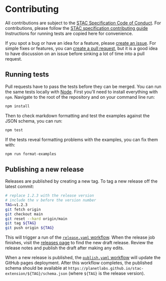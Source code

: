 # Contributing

All contributions are subject to the [STAC Specification Code of Conduct](https://github.com/radiantearth/stac-spec/blob/master/CODE_OF_CONDUCT.md). For contributions, please follow the [STAC specification contributing guide](https://github.com/radiantearth/stac-spec/blob/master/CONTRIBUTING.md) Instructions for running tests are copied here for convenience.

If you spot a bug or have an idea for a feature, please [create an issue](https://github.com/planetlabs/stac-extension/issues).  For simple fixes or features, you can [create a pull request](https://github.com/planetlabs/stac-extension/pulls), but it is a good idea to have discussion on an issue before sinking a lot of time into a pull request.

## Running tests

Pull requests have to pass the tests before they can be merged. You can run the same tests locally with [Node](https://nodejs.org/).  First you'll need to install everything with `npm`. Navigate to the root of the repository and on your command line run:

```bash
npm install
```

Then to check markdown formatting and test the examples against the JSON schema, you can run:

```bash
npm test
```

If the tests reveal formatting problems with the examples, you can fix them with:

```bash
npm run format-examples
```

## Publishing a new release

Releases are published by creating a new tag.  To tag a new release off the latest commit:

```bash
# replace 1.2.3 with the release version
# include the v before the version number
TAG=v1.2.3
git fetch origin
git checkout main
git reset --hard origin/main
git tag ${TAG}
git push origin ${TAG}
```

This will trigger a run of the [`release.yaml` workflow](./.github/workflows/release.yaml).  When the release job finishes, visit the [releases page](https://github.com/planetlabs/stac-extension/releases) to find the new draft release.  Review the release notes and publish the draft after making any edits.

When a new release is published, the [`publish.yaml` workflow](./.github/workflows/publish.yaml) will update the GitHub pages deployment.  After this workflow completes, the published schema should be available at `https://planetlabs.github.io/stac-extension/${TAG}/schema.json` (where `${TAG}` is the release version).
